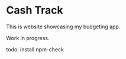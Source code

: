 # Cash Track

This is website showcasing my budgeting app.

Work in progress.

todo: install npm-check
